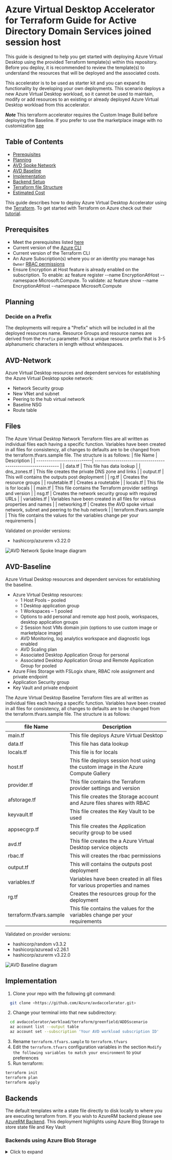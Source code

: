<!-- BEGIN_TF_DOCS -->
# Azure Virtual Desktop Accelerator for Terraform Guide for Active Directory Domain Services joined session host

This guide is designed to help you get started with deploying Azure Virtual Desktop using the provided Terraform template(s) within this repository. Before you deploy, it is recommended to review the template(s) to understand the resources that will be deployed and the associated costs.

This accelerator is to be used as starter kit and you can expand its functionality by developing your own deployments. This scenario deploys a new Azure Virtual Desktop workload, so it cannot be used to maintain, modify or add resources to an existing or already deployed Azure Virtual Desktop workload from this accelerator.

***Note*** This terraform accelerator requires the Custom Image Build before deploying the Baseline. If you prefer to use the marketplace image with no customization [see](https://docs.microsoft.com/en-us/azure/developer/terraform/create-avd-session-host)

## Table of Contents

- [Prerequisites](#prerequisites)  
- [Planning](#planning)
- [AVD Spoke Network](#avd-network)
- [AVD Baseline](#avd-baseline)
- [Implementation](#implementation)
- [Backend Setup](#backends)  
- [Terraform file Structure](#files)
- [Estimated Cost](#estimated-cost)  

This guide describes how to deploy Azure Virtual Desktop Accelerator using the [Terraform](https://www.terraform.io/).
To get started with Terraform on Azure check out their [tutorial](https://learn.hashicorp.com/collections/terraform/azure-get-started/).

## Prerequisites

- Meet the prerequisites listed [here](https://github.com/Azure/avdaccelerator/blob/main/workload/docs/getting-started-baseline.md#prerequisites)
- Current version of the [Azure CLI](https://docs.microsoft.com/en-us/cli/azure/install-azure-cli)
- Current version of the Terraform CLI
- An Azure Subscription(s) where you or an identity you manage has `Owner` [RBAC permissions](https://docs.microsoft.com/en-us/azure/role-based-access-control/built-in-roles#owner)
- Ensure Encryption at Host feature is already enabled on the subscription. To enable: az feature register --name EncryptionAtHost  --namespace Microsoft.Compute. To validate: az feature show --name EncryptionAtHost --namespace Microsoft.Compute

## Planning

### Decide on a Prefix

The deployments will require a "Prefix" which will be included in all the deployed resources name.
Resource Groups and resource names are derived from the `Prefix` parameter. Pick a unique resource prefix that is 3-5 alphanumeric characters in length without whitespaces.

## AVD-Network

Azure Virtual Desktop resources and dependent services for establishing the Azure Virtual Desktop spoke network:

- Network Security group
- New VNet and subnet
- Peering to the hub virtual network
- Baseline NSG
- Route table

## Files

The Azure Virtual Desktop Network Terraform files are all written as individual files each having a specific function. Variables have been created in all files for consistency, all changes to defaults are to be changed from the terraform.tfvars.sample file. The structure is as follows:
| file Name                  | Description                                                  |
| ---------------------------| ------------------------------------------------------------ |
| data.tf                    | This file has data lookup |
| dns\_zones.tf               | This file creates the private DNS zone and links |
| output.tf                  | This will contains the outputs post deployment |
| rg.tf                      | Creates the resource groups |
| routetable.tf              | Creates a routetable |
| locals.tf                  | This file is for locals |
| main.tf                    | This file contains the Terraform provider settings and version |
| nsg.tf                     | Creates the network security group with required URLs |
| variables.tf               | Variables have been created in all files for various properties and names |
| networking.tf              | Creates the AVD spoke virtual network, subnet and peering to the hub network |
| terraform.tfvars.sample    | This file contains the values for the variables change per your requirements |

Validated on provider versions:

- hashicorp/azurerm v3.22.0

![AVD Network Spoke Image diagram](../../../docs/diagrams/avd-accelerator-terraform-spoke-network.png)

## AVD-Baseline  

Azure Virtual Desktop resources and dependent services for establishing the baseline.

- Azure Virtual Desktop resources:
  - 1 Host Pools – pooled
  - 1 Desktop application group
  - 1 Workspaces – 1 pooled
  - Options to add personal and remote app host pools, workspaces, desktop application groups
  - 2 Session host VMs domain join (options to use custom image or marketplace image)
  - AVD Monitoring, log analytics workspace and diagnostic logs enabled
  - AVD Scaling plan
  - Associated Desktop Application Group for personal
  - Associated Desktop Application Group and Remote Application Group for pooled
- Azure Files Storage with FSLogix share, RBAC role assignment and private endpoint
- Application Security group
- Key Vault and private endpoint

The Azure Virtual Desktop Baseline Terraform files are all written as individual files each having a specific function. Variables have been created in all files for consistency, all changes to defaults are to be changed from the terraform.tfvars.sample file. The structure is as follows:

| file Name                  | Description                                                  |
| ---------------------------| ------------------------------------------------------------ |
| main.tf                    | This file deploys Azure Virtual Desktop |
| data.tf                    | This file has data lookup |
| locals.tf                  | This file is for locals |
| host.tf                    | This file deploys session host using the custom image in the Azure Compute Gallery |
| provider.tf                | This file contains the Terraform provider settings and version |
| afstorage.tf               | This file creates the Storage account and Azure files shares with RBAC |
| keyvault.tf                | This file creates the Key Vault to be used     |
| appsecgrp.tf               | This file creates the Application security group to be used     |
| avd.tf                     | This file creates the a Azure Virtual Desktop service objects     |
| rbac.tf                    | This will creates the rbac permissions |
| output.tf                  | This will contains the outputs post deployment |
| variables.tf               | Variables have been created in all files for various properties and names |
| rg.tf                      | Creates the resources group for the deployment |
| terraform.tfvars.sample    | This file contains the values for the variables change per your requirements |

Validated on provider versions:

- hashicorp/random v3.3.2
- hashicorp/azuread v2.26.1
- hashicorp/azurerm v3.22.0

![AVD Baseline diagram](../../../docs/diagrams/avd-accelerator-terraform-baseline-image.png)

## Implementation

1. Clone your repo with the following git command:

```bash
  git clone <https://github.com/Azure/avdaccelerator.git>
```  

2. Change your terminal into that new subdirectory:

```bash
  cd avdaccelerator/workload/terraform/greenfield/ADDSscenario
  az account list --output table
  az account set --subscription 'Your AVD workload subscription ID'
```

3. Rename `terraform.tfvars.sample` to `terraform.tfvars`
4. Edit the `terraform.tfvars` configuration variables in the section `Modify the following variables to match your environment` to your preferences  
5. Run terraform:

```bash
terraform init
terraform plan
terraform apply
```

## Backends

The default templates write a state file directly to disk locally to where you are executing terraform from. If you wish to AzureRM backend please see [AzureRM Backend](https://www.terraform.io/docs/language/settings/backends/azurerm.html). This deployment highlights using Azure Blog Storage to store state file and Key Vault

### Backends using Azure Blob Storage

<details>
<summary>Click to expand</summary>
#### Using Azure CLI

[Store state in Azure Storage](https://docs.microsoft.com/en-us/azure/developer/terraform/store-state-in-azure-storage)

```cli
RESOURCE_GROUP_NAME=tstate
STORAGE_ACCOUNT_NAME=tstate$RANDOM
CONTAINER_NAME=tstate
```

### Create resource group

```cli
az group create --name $RESOURCE_GROUP_NAME --location <eastus>
```

### Create storage account

```cli
az storage account create --resource-group $RESOURCE_GROUP_NAME --name $STORAGE_ACCOUNT_NAME --sku Standard_LRS --encryption-services blob
```

#### Get storage account key

```cli
ACCOUNT_KEY=$(az storage account keys list --resource-group $RESOURCE_GROUP_NAME --account-name $STORAGE_ACCOUNT_NAME --query '[0].value' -o tsv)
```

#### Create blob container

```cli
az storage container create --name $CONTAINER_NAME --account-name $STORAGE_ACCOUNT_NAME --account-key $ACCOUNT_KEY

echo "storage_account_name: $STORAGE_ACCOUNT_NAME"
echo "container_name: $CONTAINER_NAME"
echo "access_key: $ACCOUNT_KEY"
```

### Create a key vault

[Create Key Vault](https://docs.microsoft.com/en-us/azure/key-vault/secrets/quick-create-cli)

```cli
az keyvault create --name "<Azure Virtual Desktopkeyvaultdemo>" --resource-group $RESOURCE_GROUP_NAME --location "<East US>"
```

#### Add storage account access key to key vault

```cli
az keyvault secret set --vault-name "<Azure Virtual Desktopkeyvaultdemo>" --name terraform-backend-key --value "<W.........................................>"
```

## Estimated Cost

A breakdown of estimated cost for this deployment. Adjust to sku will change the estimates.
![Cost Estimate](../../../docs/diagrams/cost-estimate.png)

58 were free:

- 20 x azurerm\_log\_analytics\_datasource\_windows\_performance\_counter
- 9 x azurerm\_log\_analytics\_datasource\_windows\_event
- 5 x azurerm\_resource\_group
- 4 x azurerm\_role\_assignment
- 2 x azurerm\_network\_interface
- 2 x azurerm\_private\_dns\_zone\_virtual\_network\_link
- 2 x azurerm\_subnet
- 1 x azurerm\_application\_security\_group
- 1 x azurerm\_firewall\_policy\_rule\_collection\_group
- 1 x azurerm\_key\_vault
- 1 x azurerm\_key\_vault\_access\_policy
- 1 x azurerm\_key\_vault\_secret
- 1 x azurerm\_network\_security\_group
- 1 x azurerm\_storage\_account\_network\_rules
- 1 x azurerm\_subnet\_network\_security\_group\_association
- 1 x azurerm\_user\_assigned\_identity
- 1 x azurerm\_virtual\_desktop\_application\_group
- 1 x azurerm\_virtual\_desktop\_host\_pool
- 1 x azurerm\_virtual\_desktop\_workspace
- 1 x azurerm\_virtual\_desktop\_workspace\_application\_group\_association
- 1 x azurerm\_virtual\_network

Generated by: [Infracost](https://www.infracost.io/)

```hcl
# Creates the Azure Virtual Desktop Spoke Network resources
module "network" {
  source                   = "../../modules/network"
  avdLocation              = var.avdLocation
  rg_network               = var.rg_network
  vnet                     = var.vnet
  snet                     = var.snet
  pesnet                   = var.pesnet
  vnet_range               = var.vnet_range
  nsg                      = "${var.nsg}-${var.prefix}-${var.environment}-${var.avdLocation}"
  prefix                   = var.prefix
  rt                       = "${var.rt}-${var.prefix}-${var.environment}-${var.avdLocation}"
  hub_connectivity_rg      = var.hub_connectivity_rg
  hub_vnet                 = var.hub_vnet
  subnet_range             = var.subnet_range
  pesubnet_range           = var.pesubnet_range
  next_hop_ip              = var.next_hop_ip
  fw_policy                = var.fw_policy
  hub_subscription_id      = var.hub_subscription_id
  spoke_subscription_id    = var.spoke_subscription_id
  identity_subscription_id = var.identity_subscription_id
  identity_rg              = var.identity_rg
  identity_vnet            = var.identity_vnet
}

# Create Azure Log Analytics workspace for Azure Virtual Desktop
module "avm_res_operationalinsights_workspace" {
  source              = "Azure/avm-res-operationalinsights-workspace/azurerm"
  version             = "0.1.3"
  enable_telemetry    = var.enable_telemetry
  resource_group_name = azurerm_resource_group.mon.name
  location            = var.avdLocation
  name                = lower(replace("log-avd-${var.environment}-${var.avdLocation}", "-", ""))
  tags                = local.tags
}

module "avm_res_desktopvirtualization_hostpool" {
  source  = "Azure/avm-res-desktopvirtualization-hostpool/azurerm"
  version = "0.1.4"

  virtual_desktop_host_pool_location                 = azurerm_resource_group.this.location
  virtual_desktop_host_pool_name                     = "${var.hostpool}-${var.prefix}-${var.environment}-${var.avdLocation}"
  virtual_desktop_host_pool_type                     = "Pooled" // "Personal" or "Pooled"
  virtual_desktop_host_pool_resource_group_name      = azurerm_resource_group.this.name
  virtual_desktop_host_pool_load_balancer_type       = "BreadthFirst" // "DepthFirst" or "BreadthFirst"
  virtual_desktop_host_pool_custom_rdp_properties    = "drivestoredirect:s:*;audiomode:i:0;videoplaybackmode:i:1;redirectclipboard:i:1;redirectprinters:i:1;devicestoredirect:s:*;redirectcomports:i:1;redirectsmartcards:i:1;usbdevicestoredirect:s:*;enablecredsspsupport:i:1;use multimon:i:0"
  virtual_desktop_host_pool_maximum_sessions_allowed = 16
  virtual_desktop_host_pool_start_vm_on_connect      = true
  resource_group_name                                = azurerm_resource_group.this.name
  virtual_desktop_host_pool_scheduled_agent_updates = {
    enabled = "true"
    schedule = tolist([{
      day_of_week = "Sunday"
      hour_of_day = 0
    }])
  }
  diagnostic_settings = {
    to_law = {
      name                  = "to-law"
      workspace_resource_id = module.avm_res_operationalinsights_workspace.resource.id
    }
  }
}

resource "azurerm_virtual_desktop_host_pool_registration_info" "registrationinfo" {
  expiration_date = timeadd(timestamp(), "48h")
  hostpool_id     = module.avm_res_desktopvirtualization_hostpool.resource.id
}

# Get an existing built-in role definition
data "azurerm_role_definition" "this" {
  name = "Desktop Virtualization User"
}

# Get an existing Azure AD group that will be assigned to the application group
data "azuread_group" "existing" {
  display_name     = var.user_group_name
  security_enabled = true
}

# Assign the Azure AD group to the application group
resource "azurerm_role_assignment" "this" {
  principal_id                     = data.azuread_group.existing.object_id
  scope                            = module.avm_res_desktopvirtualization_applicationgroup.resource.id
  role_definition_id               = data.azurerm_role_definition.this.id
  skip_service_principal_aad_check = false
}

# Create Azure Virtual Desktop application group
module "avm_res_desktopvirtualization_applicationgroup" {
  source                                                = "Azure/avm-res-desktopvirtualization-applicationgroup/azurerm"
  enable_telemetry                                      = var.enable_telemetry
  version                                               = "0.1.2"
  virtual_desktop_application_group_name                = "${var.dag}-${var.prefix}-${var.environment}-${var.avdLocation}-01"
  virtual_desktop_application_group_type                = "Desktop"
  virtual_desktop_application_group_host_pool_id        = module.avm_res_desktopvirtualization_hostpool.resource.id
  virtual_desktop_application_group_resource_group_name = azurerm_resource_group.this.name
  virtual_desktop_application_group_location            = azurerm_resource_group.this.location
  user_group_name                                       = var.user_group_name
  virtual_desktop_application_group_tags                = local.tags
}

# Create Azure Virtual Desktop workspace
module "avm_res_desktopvirtualization_workspace" {
  source              = "Azure/avm-res-desktopvirtualization-workspace/azurerm"
  version             = "0.1.2"
  enable_telemetry    = var.enable_telemetry
  resource_group_name = azurerm_resource_group.this.name
  location            = azurerm_resource_group.this.location
  description         = "${var.prefix} Workspace"
  name                = "${var.workspace}-${var.prefix}-${var.environment}-${var.avdLocation}-01"
  tags                = local.tags
  diagnostic_settings = {
    to_law = {
      name                  = "to-law"
      workspace_resource_id = module.avm_res_operationalinsights_workspace.resource.id
    }
  }
}

resource "azurerm_virtual_desktop_workspace_application_group_association" "workappgrassoc" {
  application_group_id = module.avm_res_desktopvirtualization_applicationgroup.resource.id
  workspace_id         = module.avm_res_desktopvirtualization_workspace.resource.id
}

# Get the service principal for Azure Vitual Desktop
data "azuread_service_principal" "spn" {
  client_id = "9cdead84-a844-4324-93f2-b2e6bb768d07"
}

resource "random_uuid" "example" {}

data "azurerm_role_definition" "power_role" {
  name = "Desktop Virtualization Power On Off Contributor"
}

resource "azurerm_role_assignment" "new" {
  principal_id         = data.azuread_service_principal.spn.object_id
  scope                = data.azurerm_subscription.primary.id
  role_definition_name = "Desktop Virtualization Power On Off Contributor"
}

# This ensures we have unique CAF compliant names for our resources.
module "naming" {
  source  = "Azure/naming/azurerm"
  version = "0.3.0"
}

# This is the storage account for the diagnostic settings
resource "azurerm_storage_account" "this" {
  account_replication_type = "ZRS"
  account_tier             = "Standard"
  location                 = azurerm_resource_group.this.location
  name                     = module.naming.storage_account.name_unique
  resource_group_name      = azurerm_resource_group.this.name
}

# Create Azure Virtual Desktop scaling plan
module "avm_res_desktopvirtualization_scaling_plan" {
  source                                           = "Azure/avm-res-desktopvirtualization-scalingplan/azurerm"
  enable_telemetry                                 = var.enable_telemetry
  version                                          = "0.1.2"
  virtual_desktop_scaling_plan_name                = "${var.scplan}-${var.prefix}-${var.environment}-${var.avdLocation}-01"
  virtual_desktop_scaling_plan_location            = azurerm_resource_group.this.location
  virtual_desktop_scaling_plan_resource_group_name = azurerm_resource_group.this.name
  virtual_desktop_scaling_plan_time_zone           = "Eastern Standard Time"
  virtual_desktop_scaling_plan_description         = "${var.prefix} Scaling Plan"
  virtual_desktop_scaling_plan_tags                = local.tags
  virtual_desktop_scaling_plan_host_pool = toset(
    [
      {
        hostpool_id          = module.avm_res_desktopvirtualization_hostpool.resource.id
        scaling_plan_enabled = true
      }
    ]
  )
  virtual_desktop_scaling_plan_schedule = toset(
    [
      {
        name                                 = "Weekday"
        days_of_week                         = ["Monday", "Tuesday", "Wednesday", "Thursday", "Friday"]
        ramp_up_start_time                   = "09:00"
        ramp_up_load_balancing_algorithm     = "BreadthFirst"
        ramp_up_minimum_hosts_percent        = 50
        ramp_up_capacity_threshold_percent   = 80
        peak_start_time                      = "10:00"
        peak_load_balancing_algorithm        = "DepthFirst"
        ramp_down_start_time                 = "17:00"
        ramp_down_load_balancing_algorithm   = "BreadthFirst"
        ramp_down_minimum_hosts_percent      = 50
        ramp_down_force_logoff_users         = true
        ramp_down_wait_time_minutes          = 15
        ramp_down_notification_message       = "The session will end in 15 minutes."
        ramp_down_capacity_threshold_percent = 50
        ramp_down_stop_hosts_when            = "ZeroActiveSessions"
        off_peak_start_time                  = "18:00"
        off_peak_load_balancing_algorithm    = "BreadthFirst"
      },
      {
        name                                 = "Weekend"
        days_of_week                         = ["Saturday", "Sunday"]
        ramp_up_start_time                   = "09:00"
        ramp_up_load_balancing_algorithm     = "BreadthFirst"
        ramp_up_minimum_hosts_percent        = 50
        ramp_up_capacity_threshold_percent   = 80
        peak_start_time                      = "10:00"
        peak_load_balancing_algorithm        = "DepthFirst"
        ramp_down_start_time                 = "17:00"
        ramp_down_load_balancing_algorithm   = "BreadthFirst"
        ramp_down_minimum_hosts_percent      = 50
        ramp_down_force_logoff_users         = true
        ramp_down_wait_time_minutes          = 15
        ramp_down_notification_message       = "The session will end in 15 minutes."
        ramp_down_capacity_threshold_percent = 50
        ramp_down_stop_hosts_when            = "ZeroActiveSessions"
        off_peak_start_time                  = "18:00"
        off_peak_load_balancing_algorithm    = "BreadthFirst"
      }
    ]
  )
  diagnostic_settings = {
    to_law = {
      name                        = "to-storage-account"
      storage_account_resource_id = azurerm_storage_account.this.id
    }
  }
}
```

<!-- markdownlint-disable MD033 -->
## Requirements

No requirements.

## Providers

The following providers are used by this module:

- <a name="provider_azuread"></a> [azuread](#provider\_azuread)

- <a name="provider_azurerm"></a> [azurerm](#provider\_azurerm)

- <a name="provider_azurerm.hub"></a> [azurerm.hub](#provider\_azurerm.hub)

- <a name="provider_azurerm.spoke"></a> [azurerm.spoke](#provider\_azurerm.spoke)

- <a name="provider_random"></a> [random](#provider\_random)

- <a name="provider_time"></a> [time](#provider\_time)

## Resources

The following resources are used by this module:

- [azurerm_application_security_group.example](https://registry.terraform.io/providers/hashicorp/azurerm/latest/docs/resources/application_security_group) (resource)
- [azurerm_availability_set.aset](https://registry.terraform.io/providers/hashicorp/azurerm/latest/docs/resources/availability_set) (resource)
- [azurerm_key_vault.kv](https://registry.terraform.io/providers/hashicorp/azurerm/latest/docs/resources/key_vault) (resource)
- [azurerm_key_vault_key.stcmky](https://registry.terraform.io/providers/hashicorp/azurerm/latest/docs/resources/key_vault_key) (resource)
- [azurerm_key_vault_key.stkek](https://registry.terraform.io/providers/hashicorp/azurerm/latest/docs/resources/key_vault_key) (resource)
- [azurerm_key_vault_secret.localpassword](https://registry.terraform.io/providers/hashicorp/azurerm/latest/docs/resources/key_vault_secret) (resource)
- [azurerm_network_interface.avd_vm_nic](https://registry.terraform.io/providers/hashicorp/azurerm/latest/docs/resources/network_interface) (resource)
- [azurerm_private_dns_zone_virtual_network_link.filelink](https://registry.terraform.io/providers/hashicorp/azurerm/latest/docs/resources/private_dns_zone_virtual_network_link) (resource)
- [azurerm_private_dns_zone_virtual_network_link.vaultlink](https://registry.terraform.io/providers/hashicorp/azurerm/latest/docs/resources/private_dns_zone_virtual_network_link) (resource)
- [azurerm_private_endpoint.afpe](https://registry.terraform.io/providers/hashicorp/azurerm/latest/docs/resources/private_endpoint) (resource)
- [azurerm_private_endpoint.kvpe](https://registry.terraform.io/providers/hashicorp/azurerm/latest/docs/resources/private_endpoint) (resource)
- [azurerm_resource_group.mon](https://registry.terraform.io/providers/hashicorp/azurerm/latest/docs/resources/resource_group) (resource)
- [azurerm_resource_group.rg](https://registry.terraform.io/providers/hashicorp/azurerm/latest/docs/resources/resource_group) (resource)
- [azurerm_resource_group.shrg](https://registry.terraform.io/providers/hashicorp/azurerm/latest/docs/resources/resource_group) (resource)
- [azurerm_resource_group.this](https://registry.terraform.io/providers/hashicorp/azurerm/latest/docs/resources/resource_group) (resource)
- [azurerm_role_assignment.af_role](https://registry.terraform.io/providers/hashicorp/azurerm/latest/docs/resources/role_assignment) (resource)
- [azurerm_role_assignment.keystor](https://registry.terraform.io/providers/hashicorp/azurerm/latest/docs/resources/role_assignment) (resource)
- [azurerm_role_assignment.new](https://registry.terraform.io/providers/hashicorp/azurerm/latest/docs/resources/role_assignment) (resource)
- [azurerm_role_assignment.this](https://registry.terraform.io/providers/hashicorp/azurerm/latest/docs/resources/role_assignment) (resource)
- [azurerm_storage_account.azfile](https://registry.terraform.io/providers/hashicorp/azurerm/latest/docs/resources/storage_account) (resource)
- [azurerm_storage_account.this](https://registry.terraform.io/providers/hashicorp/azurerm/latest/docs/resources/storage_account) (resource)
- [azurerm_storage_account_customer_managed_key.cmky](https://registry.terraform.io/providers/hashicorp/azurerm/latest/docs/resources/storage_account_customer_managed_key) (resource)
- [azurerm_storage_account_network_rules.stfw](https://registry.terraform.io/providers/hashicorp/azurerm/latest/docs/resources/storage_account_network_rules) (resource)
- [azurerm_storage_share.FSShare](https://registry.terraform.io/providers/hashicorp/azurerm/latest/docs/resources/storage_share) (resource)
- [azurerm_user_assigned_identity.mi](https://registry.terraform.io/providers/hashicorp/azurerm/latest/docs/resources/user_assigned_identity) (resource)
- [azurerm_virtual_desktop_host_pool_registration_info.registrationinfo](https://registry.terraform.io/providers/hashicorp/azurerm/latest/docs/resources/virtual_desktop_host_pool_registration_info) (resource)
- [azurerm_virtual_desktop_workspace_application_group_association.workappgrassoc](https://registry.terraform.io/providers/hashicorp/azurerm/latest/docs/resources/virtual_desktop_workspace_application_group_association) (resource)
- [azurerm_virtual_machine_extension.ama](https://registry.terraform.io/providers/hashicorp/azurerm/latest/docs/resources/virtual_machine_extension) (resource)
- [azurerm_virtual_machine_extension.domain_join](https://registry.terraform.io/providers/hashicorp/azurerm/latest/docs/resources/virtual_machine_extension) (resource)
- [azurerm_virtual_machine_extension.mal](https://registry.terraform.io/providers/hashicorp/azurerm/latest/docs/resources/virtual_machine_extension) (resource)
- [azurerm_virtual_machine_extension.vmext_dsc](https://registry.terraform.io/providers/hashicorp/azurerm/latest/docs/resources/virtual_machine_extension) (resource)
- [azurerm_virtual_network_dns_servers.customdns](https://registry.terraform.io/providers/hashicorp/azurerm/latest/docs/resources/virtual_network_dns_servers) (resource)
- [azurerm_windows_virtual_machine.avd_vm](https://registry.terraform.io/providers/hashicorp/azurerm/latest/docs/resources/windows_virtual_machine) (resource)
- [random_password.vmpass](https://registry.terraform.io/providers/hashicorp/random/latest/docs/resources/password) (resource)
- [random_string.random](https://registry.terraform.io/providers/hashicorp/random/latest/docs/resources/string) (resource)
- [random_uuid.example](https://registry.terraform.io/providers/hashicorp/random/latest/docs/resources/uuid) (resource)
- [time_rotating.avd_token](https://registry.terraform.io/providers/hashicorp/time/latest/docs/resources/rotating) (resource)
- [time_sleep.wait](https://registry.terraform.io/providers/hashicorp/time/latest/docs/resources/sleep) (resource)
- [azuread_group.existing](https://registry.terraform.io/providers/hashicorp/azuread/latest/docs/data-sources/group) (data source)
- [azuread_service_principal.spn](https://registry.terraform.io/providers/hashicorp/azuread/latest/docs/data-sources/service_principal) (data source)
- [azurerm_client_config.cfg](https://registry.terraform.io/providers/hashicorp/azurerm/latest/docs/data-sources/client_config) (data source)
- [azurerm_client_config.current](https://registry.terraform.io/providers/hashicorp/azurerm/latest/docs/data-sources/client_config) (data source)
- [azurerm_private_dns_zone.pe-filedns-zone](https://registry.terraform.io/providers/hashicorp/azurerm/latest/docs/data-sources/private_dns_zone) (data source)
- [azurerm_private_dns_zone.pe-vaultdns-zone](https://registry.terraform.io/providers/hashicorp/azurerm/latest/docs/data-sources/private_dns_zone) (data source)
- [azurerm_role_definition.power_role](https://registry.terraform.io/providers/hashicorp/azurerm/latest/docs/data-sources/role_definition) (data source)
- [azurerm_role_definition.storage_role](https://registry.terraform.io/providers/hashicorp/azurerm/latest/docs/data-sources/role_definition) (data source)
- [azurerm_role_definition.this](https://registry.terraform.io/providers/hashicorp/azurerm/latest/docs/data-sources/role_definition) (data source)
- [azurerm_subnet.pesubnet](https://registry.terraform.io/providers/hashicorp/azurerm/latest/docs/data-sources/subnet) (data source)
- [azurerm_subnet.subnet](https://registry.terraform.io/providers/hashicorp/azurerm/latest/docs/data-sources/subnet) (data source)
- [azurerm_subscription.primary](https://registry.terraform.io/providers/hashicorp/azurerm/latest/docs/data-sources/subscription) (data source)
- [azurerm_virtual_network.remote](https://registry.terraform.io/providers/hashicorp/azurerm/latest/docs/data-sources/virtual_network) (data source)
- [azurerm_virtual_network.vnet](https://registry.terraform.io/providers/hashicorp/azurerm/latest/docs/data-sources/virtual_network) (data source)

<!-- markdownlint-disable MD013 -->
## Required Inputs

The following input variables are required:

### <a name="input_allow_list_ip"></a> [allow\_list\_ip](#input\_allow\_list\_ip)

Description: List of allowed IP Addresses

Type: `list(string)`

### <a name="input_avdLocation"></a> [avdLocation](#input\_avdLocation)

Description: Location of the resource group.

Type: `any`

### <a name="input_avdshared_subscription_id"></a> [avdshared\_subscription\_id](#input\_avdshared\_subscription\_id)

Description: Spoke Subscription id

Type: `string`

### <a name="input_dag"></a> [dag](#input\_dag)

Description: Name of the Azure Virtual Desktop desktop application group

Type: `string`

### <a name="input_dns_servers"></a> [dns\_servers](#input\_dns\_servers)

Description: Custom DNS configuration

Type: `list(string)`

### <a name="input_domain_guid"></a> [domain\_guid](#input\_domain\_guid)

Description: Domain GUID

Type: `string`

### <a name="input_domain_name"></a> [domain\_name](#input\_domain\_name)

Description: Name of the domain to join

Type: `string`

### <a name="input_domain_sid"></a> [domain\_sid](#input\_domain\_sid)

Description: Domain SID

Type: `string`

### <a name="input_domain_user"></a> [domain\_user](#input\_domain\_user)

Description: Username for domain join (do not include domain name as this is appended)

Type: `string`

### <a name="input_environment"></a> [environment](#input\_environment)

Description: Environment name sets the type of environment (Development (dev), Test (test), Production (prod)) that will be deployed, this information will be use as part of the resources naming.

Type: `string`

### <a name="input_fw_policy"></a> [fw\_policy](#input\_fw\_policy)

Description: Name of the firewall policy

Type: `string`

### <a name="input_hostpool"></a> [hostpool](#input\_hostpool)

Description: Name of the Azure Virtual Desktop host pool

Type: `string`

### <a name="input_hub_connectivity_rg"></a> [hub\_connectivity\_rg](#input\_hub\_connectivity\_rg)

Description: The resource group for hub connectivity resources

Type: `string`

### <a name="input_hub_dns_zone_rg"></a> [hub\_dns\_zone\_rg](#input\_hub\_dns\_zone\_rg)

Description: The resource group for the hub DNS zone

Type: `any`

### <a name="input_hub_subscription_id"></a> [hub\_subscription\_id](#input\_hub\_subscription\_id)

Description: Hub Subscription id

Type: `string`

### <a name="input_hub_vnet"></a> [hub\_vnet](#input\_hub\_vnet)

Description: Name of domain controller vnet

Type: `string`

### <a name="input_identity_rg"></a> [identity\_rg](#input\_identity\_rg)

Description: Name of the Resource group in which to identity resources are deployed

Type: `string`

### <a name="input_identity_subscription_id"></a> [identity\_subscription\_id](#input\_identity\_subscription\_id)

Description: identity Subscription id

Type: `string`

### <a name="input_identity_vnet"></a> [identity\_vnet](#input\_identity\_vnet)

Description: Name of the vnet in which to identity resources are deployed

Type: `string`

### <a name="input_local_admin_username"></a> [local\_admin\_username](#input\_local\_admin\_username)

Description: local admin username

Type: `string`

### <a name="input_netbios_domain_name"></a> [netbios\_domain\_name](#input\_netbios\_domain\_name)

Description: Netbios domain name

Type: `string`

### <a name="input_next_hop_ip"></a> [next\_hop\_ip](#input\_next\_hop\_ip)

Description: Next hop IP address

Type: `string`

### <a name="input_nsg"></a> [nsg](#input\_nsg)

Description: Name of the nsg

Type: `string`

### <a name="input_offer"></a> [offer](#input\_offer)

Description: Offer of the image

Type: `string`

### <a name="input_ou_path"></a> [ou\_path](#input\_ou\_path)

Description: Distinguished name of the organizational unit for the session host

Type: `any`

### <a name="input_pag"></a> [pag](#input\_pag)

Description: Name of the Azure Virtual Desktop remote application group

Type: `string`

### <a name="input_personalpool"></a> [personalpool](#input\_personalpool)

Description: Name of the Azure Virtual Desktop host pool

Type: `string`

### <a name="input_pesnet"></a> [pesnet](#input\_pesnet)

Description: Name of subnet

Type: `string`

### <a name="input_pesubnet_range"></a> [pesubnet\_range](#input\_pesubnet\_range)

Description: Address range for private endpoints subnet

Type: `list(string)`

### <a name="input_prefix"></a> [prefix](#input\_prefix)

Description: Prefix of the name under 5 characters

Type: `string`

### <a name="input_publisher"></a> [publisher](#input\_publisher)

Description: Publisher of the image

Type: `string`

### <a name="input_pworkspace"></a> [pworkspace](#input\_pworkspace)

Description: Name of the Azure Virtual Desktop Personal workspace

Type: `string`

### <a name="input_rag"></a> [rag](#input\_rag)

Description: Name of the Azure Virtual Desktop remote application group

Type: `string`

### <a name="input_raghostpool"></a> [raghostpool](#input\_raghostpool)

Description: Name of the Azure Virtual Desktop remote app group

Type: `string`

### <a name="input_ragworkspace"></a> [ragworkspace](#input\_ragworkspace)

Description: Name of the Azure Virtual Desktop workspace

Type: `string`

### <a name="input_rdsh_count"></a> [rdsh\_count](#input\_rdsh\_count)

Description: Number of AVD machines to deploy

Type: `any`

### <a name="input_rg_avdi"></a> [rg\_avdi](#input\_rg\_avdi)

Description: Name of the Resource group in which to deploy avd service objects

Type: `string`

### <a name="input_rg_network"></a> [rg\_network](#input\_rg\_network)

Description: Name of the Resource group in which to deploy network resources

Type: `string`

### <a name="input_rg_pool"></a> [rg\_pool](#input\_rg\_pool)

Description: Resource group AVD machines will be deployed to

Type: `any`

### <a name="input_rg_shared_name"></a> [rg\_shared\_name](#input\_rg\_shared\_name)

Description: Name of the Resource group in which to deploy shared resources

Type: `string`

### <a name="input_rg_so"></a> [rg\_so](#input\_rg\_so)

Description: Name of the Resource group in which to deploy service objects

Type: `string`

### <a name="input_rg_stor"></a> [rg\_stor](#input\_rg\_stor)

Description: Name of the Resource group in which to deploy storage

Type: `string`

### <a name="input_rt"></a> [rt](#input\_rt)

Description: Name of the route table

Type: `string`

### <a name="input_scplan"></a> [scplan](#input\_scplan)

Description: Name of the session host scaling plan

Type: `string`

### <a name="input_sku"></a> [sku](#input\_sku)

Description: SKU of the image

Type: `string`

### <a name="input_snet"></a> [snet](#input\_snet)

Description: Name of subnet

Type: `string`

### <a name="input_spoke_subscription_id"></a> [spoke\_subscription\_id](#input\_spoke\_subscription\_id)

Description: Spoke Subscription id

Type: `string`

### <a name="input_subnet_range"></a> [subnet\_range](#input\_subnet\_range)

Description: Address range for session host subnet

Type: `list(string)`

### <a name="input_user_group_name"></a> [user\_group\_name](#input\_user\_group\_name)

Description: Microsoft Entra ID Group for AVD users

Type: `string`

### <a name="input_vm_size"></a> [vm\_size](#input\_vm\_size)

Description: Size of the machine to deploy

Type: `any`

### <a name="input_vnet"></a> [vnet](#input\_vnet)

Description: Name of avd vnet

Type: `string`

### <a name="input_vnet_range"></a> [vnet\_range](#input\_vnet\_range)

Description: Address range for deployment VNet

Type: `list(string)`

### <a name="input_workspace"></a> [workspace](#input\_workspace)

Description: Name of the Azure Virtual Desktop workspace

Type: `string`

## Optional Inputs

The following input variables are optional (have default values):

### <a name="input_domain_password"></a> [domain\_password](#input\_domain\_password)

Description: Password of the user to authenticate with the domain

Type: `string`

Default: `"ChangeMe123$"`

### <a name="input_enable_telemetry"></a> [enable\_telemetry](#input\_enable\_telemetry)

Description: This variable controls whether or not telemetry is enabled for the module.  
For more information see https://aka.ms/avm/telemetry.  
If it is set to false, then no telemetry will be collected.

Type: `bool`

Default: `true`

## Outputs

The following outputs are exported:

### <a name="output_azurerm_virtual_desktop_application_group"></a> [azurerm\_virtual\_desktop\_application\_group](#output\_azurerm\_virtual\_desktop\_application\_group)

Description: Name of the Azure Virtual Desktop DAG

### <a name="output_azurerm_virtual_desktop_host_pool"></a> [azurerm\_virtual\_desktop\_host\_pool](#output\_azurerm\_virtual\_desktop\_host\_pool)

Description: Name of the Azure Virtual Desktop host pool

### <a name="output_azurerm_virtual_desktop_workspace"></a> [azurerm\_virtual\_desktop\_workspace](#output\_azurerm\_virtual\_desktop\_workspace)

Description: Name of the Azure Virtual Desktop workspace

### <a name="output_resource"></a> [resource](#output\_resource)

Description: This output is the full output for the resource to allow flexibility to reference all possible values for the resource. Example usage: module.<modulename>.resource.id

## Modules

The following Modules are called:

### <a name="module_avm_res_desktopvirtualization_applicationgroup"></a> [avm\_res\_desktopvirtualization\_applicationgroup](#module\_avm\_res\_desktopvirtualization\_applicationgroup)

Source: Azure/avm-res-desktopvirtualization-applicationgroup/azurerm

Version: 0.1.2

### <a name="module_avm_res_desktopvirtualization_hostpool"></a> [avm\_res\_desktopvirtualization\_hostpool](#module\_avm\_res\_desktopvirtualization\_hostpool)

Source: Azure/avm-res-desktopvirtualization-hostpool/azurerm

Version: 0.1.4

### <a name="module_avm_res_desktopvirtualization_scaling_plan"></a> [avm\_res\_desktopvirtualization\_scaling\_plan](#module\_avm\_res\_desktopvirtualization\_scaling\_plan)

Source: Azure/avm-res-desktopvirtualization-scalingplan/azurerm

Version: 0.1.2

### <a name="module_avm_res_desktopvirtualization_workspace"></a> [avm\_res\_desktopvirtualization\_workspace](#module\_avm\_res\_desktopvirtualization\_workspace)

Source: Azure/avm-res-desktopvirtualization-workspace/azurerm

Version: 0.1.2

### <a name="module_avm_res_operationalinsights_workspace"></a> [avm\_res\_operationalinsights\_workspace](#module\_avm\_res\_operationalinsights\_workspace)

Source: Azure/avm-res-operationalinsights-workspace/azurerm

Version: 0.1.3

### <a name="module_dcr"></a> [dcr](#module\_dcr)

Source: ../../modules/insights

Version:

### <a name="module_naming"></a> [naming](#module\_naming)

Source: Azure/naming/azurerm

Version: 0.3.0

### <a name="module_network"></a> [network](#module\_network)

Source: ../../modules/network

Version:

<!-- markdownlint-disable-next-line MD041 -->
## Additional References

<details>
<summary>Click to expand</summary>

- [Terraform Download](https://www.terraform.io/downloads.html)
- [Visual Code Download](https://code.visualstudio.com/Download)
- [Powershell VS Code Extension](https://marketplace.visualstudio.com/items?itemName=ms-vscode.PowerShell)
- [HashiCorp Terraform VS Code Extension](https://marketplace.visualstudio.com/items?itemName=HashiCorp.terraform)
- [Azure Terraform VS Code Extension Name](https://marketplace.visualstudio.com/items?itemName=ms-azuretools.vscode-azureterraform)
- [Azure CLI](https://docs.microsoft.com/en-us/cli/azure/install-azure-cli-windows?tabs=azure-cli)
- [Configure the Azure Terraform Visual Studio Code extension](https://docs.microsoft.com/en-us/azure/developer/terraform/configure-vs-code-extension-for-terraform)
- [Setup video](https://youtu.be/YmbmpGdhI6w)

</details>

## Reporting issues

Microsoft Support is not yet handling issues for any published tools in this repository. However, we would like to welcome you to open issues using GitHub [issues](https://github.com/Azure/avdaccelerator/issues) to collaborate and improve these tools.

## Data Collection

The software may collect information about you and your use of the software and send it to Microsoft. Microsoft may use this information to provide services and improve our products and services. You may turn off the telemetry as described in the repository. There are also some features in the software that may enable you and Microsoft to collect data from users of your applications. If you use these features, you must comply with applicable law, including providing appropriate notices to users of your applications together with a copy of Microsoft’s privacy statement. Our privacy statement is located at <https://go.microsoft.com/fwlink/?LinkID=824704>. You can learn more about data collection and use in the help documentation and our privacy statement. Your use of the software operates as your consent to these practices.
<!-- END_TF_DOCS -->